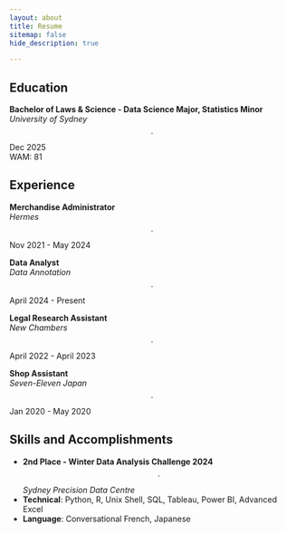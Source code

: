 ```yaml
---
layout: about
title: Resume
sitemap: false
hide_description: true

---
```


<!--author-->

## Education

**Bachelor of Laws & Science - Data Science Major, Statistics Minor**  
*University of Sydney* $$\cdot$$ Dec 2025  
WAM: 81

## Experience

**Merchandise Administrator**  
*Hermes* $$\cdot$$ Nov 2021 - May 2024
  
**Data Analyst**  
*Data Annotation* $$\cdot$$ April 2024 - Present

**Legal Research Assistant**  
*New Chambers* $$\cdot$$ April 2022 - April 2023

**Shop Assistant**  
*Seven-Eleven Japan* $$\cdot$$ Jan 2020 - May 2020

## Skills and Accomplishments
- **2nd Place - Winter Data Analysis Challenge 2024** $$\cdot$$ *Sydney Precision Data Centre*
- **Technical**: Python, R, Unix Shell, SQL, Tableau, Power BI, Advanced Excel
- **Language**: Conversational French, Japanese


